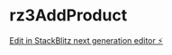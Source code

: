 # rz3AddProduct

[Edit in StackBlitz next generation editor ⚡️](https://stackblitz.com/~/github.com/atkt1/rz3AddProduct)